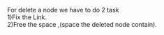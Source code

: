For delete a node we have to do 2 task  
1)Fix the Link.  
2)Free the space ,(space the deleted node contain).  

